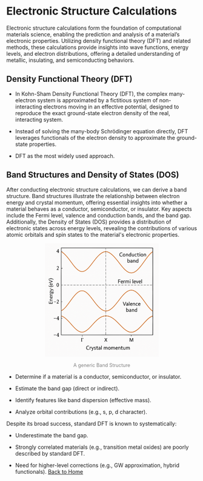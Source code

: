# Electronic Structure Calculations

Electronic structure calculations form the foundation of computational materials science, enabling the prediction and analysis of a material’s electronic properties. Utilizing density functional theory (DFT) and related methods, these calculations provide insights into wave functions, energy levels, and electron distributions, offering a detailed understanding of metallic, insulating, and semiconducting behaviors.


## Density Functional Theory (DFT)

* In Kohn-Sham Density Functional Theory (DFT), the complex many-electron system is approximated by a fictitious system of non-interacting electrons moving in an effective potential, designed to reproduce the exact ground-state electron density of the real, interacting system.

* Instead of solving the many-body Schrödinger equation directly, DFT leverages functionals of the electron density to approximate the ground-state properties.

* DFT as the most widely used approach.

## Band Structures and Density of States (DOS)

After conducting electronic structure calculations, we can derive a band structure. Band structures illustrate the relationship between electron energy and crystal momentum, offering essential insights into whether a material behaves as a conductor, semiconductor, or insulator. Key aspects include the Fermi level, valence and conduction bands, and the band gap. Additionally, the Density of States (DOS) provides a distribution of electronic states across energy levels, revealing the contributions of various atomic orbitals and spin states to the material's electronic properties.

<div style="text-align: center;">
<img src="./bandstructure.png" alt="BandStruct" style="width: 300px; height: auto;">
</div>
<div style="text-align: center; font-size: 0.9em; color: gray;">
<p>A generic Band Structure</p>
</div>

* Determine if a material is a conductor, semiconductor, or insulator.

* Estimate the band gap (direct or indirect).

* Identify features like band dispersion (effective mass).

* Analyze orbital contributions (e.g., s, p, d character).


Despite its broad success, standard DFT is known to systematically: 

* Underestimate the band gap.

* Strongly correlated materials (e.g., transition metal oxides) are poorly described by standard DFT.

* Need for higher-level corrections (e.g., GW approximation, hybrid functionals).
[Back to Home](index.md)